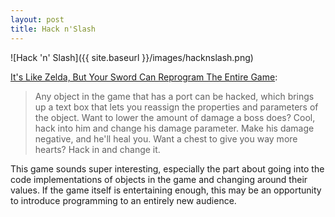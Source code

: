 ```yaml
---
layout: post
title: Hack n'Slash
---
```


![Hack 'n' Slash]({{ site.baseurl }}/images/hacknslash.png)

[It's Like Zelda, But Your Sword Can Reprogram The Entire Game](http://kotaku.com/its-like-zelda-but-your-sword-can-reprogram-the-entir-1548928671):
>Any object in the game that has a port can be hacked, which brings up a text box that lets you reassign the properties and parameters of the object. Want to lower the amount of damage a boss does? Cool, hack into him and change his damage parameter. Make his damage negative, and he'll heal you. Want a chest to give you way more hearts? Hack in and change it.

This game sounds super interesting, especially the part about going into the code implementations of objects in the game and changing around their values. If the game itself is entertaining enough, this may be an opportunity to introduce programming to an entirely new audience.

